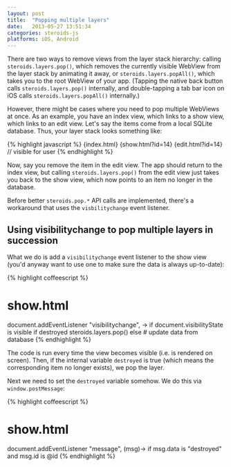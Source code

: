 ```yaml
---
layout: post
title:  "Popping multiple layers"
date:   2013-05-27 13:51:34
categories: steroids-js
platforms: iOS, Android
---
```


There are two ways to remove views from the layer stack hierarchy: calling `steroids.layers.pop()`, which removes the currently visible WebView from the layer stack by animating it away, or `steroids.layers.popAll()`, which takes you to the root WebView of your app. (Tapping the native back button calls `steroids.layers.pop()` internally, and double-tapping a tab bar icon on iOS calls `steroids.layers.popAll()` internally.)

However, there might be cases where you need to pop multiple WebViews at once. As an example, you have an index view, which links to a show view, which links to an edit view. Let's say the items come from a local SQLite database. Thus, your layer stack looks something like:

{% highlight javascript %}
{index.html}
{show.html?id=14}
{edit.html?id=14} // visible for user
{% endhighlight %}


Now, say you remove the item in the edit view. The app should return to the index view, but calling `steroids.layers.pop()` from the edit view just takes you back to the show view, which now points to an item no longer in the database.

Before better `steroids.pop.*` API calls are implemented, there's a workaround that uses the `visbilitychange` event listener.

## Using visibilitychange to pop multiple layers in succession

What we do is add a `visibilitychange` event listener to the show view (you'd anyway want to use one to make sure the data is always up-to-date):

{% highlight coffeescript %}
# show.html
document.addEventListener "visibilitychange", ->
  if document.visibilityState is visible
    if destroyed
      steroids.layers.pop()
    else
      # update data from database
{% endhighlight %}

The code is run every time the view becomes visible (i.e. is rendered on screen). Then, if the internal variable `destroyed` is true (which means the corresponding item no longer exists), we pop the layer.

Next we need to set the `destroyed` variable somehow. We do this via `window.postMessage`:

{% highlight coffeescript %}
# show.html
document.addEventListener "message", (msg)->
  if msg.data is "destroyed" and msg.id is @id
{% endhighlight %}




